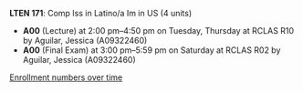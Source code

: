 **LTEN 171**: Comp Iss in Latino/a Im in US (4 units)

- **A00** (Lecture) at 2:00 pm–4:50 pm on Tuesday, Thursday at RCLAS R10 by Aguilar, Jessica (A09322460)
- **A00** (Final Exam) at 3:00 pm–5:59 pm on Saturday at RCLAS R02 by Aguilar, Jessica (A09322460)

[Enrollment numbers over time](./LTEN171.tsv)
